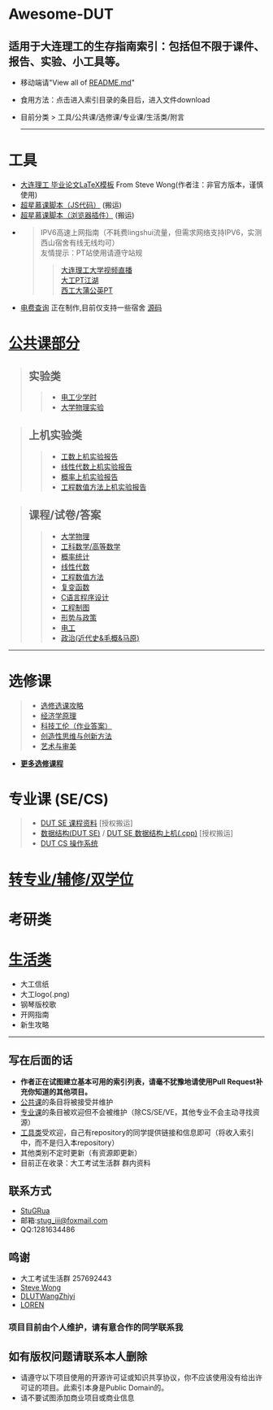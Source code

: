 
# Awesome-DUT

## 适用于大连理工的生存指南索引：包括但不限于课件、报告、实验、小工具等。
- 移动端请"View all of [README.md](https://github.com/StuGRua/DUT_Rounder/blob/master/README.md)"
- 食用方法：点击进入索引目录的条目后，进入文件download

- 目前分类 > 工具/公共课/选修课/专业课/生活类/附言


  ---


# 工具
- [大连理工 毕业论文LaTeX模板](https://github.com/stevewongv/DLUT_XeLaTeX_Template_For_Bachelor) From Steve Wong(作者注：非官方版本，谨慎使用) 
- [超星慕课脚本（JS代码）](https://github.com/LeoChen98/chaoxing) (搬运)
- [超星慕课脚本（浏览器插件）](https://github.com/bingling001/chaoxing) (搬运)
- >IPV6高速上网指南（不耗费lingshui流量，但需求网络支持IPV6，实测西山宿舍有线无线均可）  
  >友情提示：PT站使用请遵守站规
  >>[大连理工大学视频直播](http://video.dlut.edu.cn/show)  
  >>[大工PT江湖](https://www.dutpt.com/forum.php)  
  >>[西工大蒲公英PT](https://npupt.com)
- [电费查询](http://www.toolman.top/fee.html) 正在制作,目前仅支持一些宿舍 [源码](https://github.com/StuGRua/DUT_Rounder/tree/master/files/tools/电费查询)

# [公共课部分](https://github.com/StuGRua/DUT_Rounder/tree/master/files/public_courses)
>## 实验类  
>> - [电工少学时](https://github.com/StuGRua/DUT_Rounder/tree/master/files/public_courses/电工实验) 
>>- [大学物理实验](https://github.com/StuGRua/DUT_Rounder/tree/master/files/public_courses/大学物理实验) 

>## 上机实验类
>>- [工数上机实验报告](https://github.com/StuGRua/DUT_Rounder/tree/master/files/public_courses/上机实验(MATLAB)/工科数学分析上机实验)  
 >>- [线性代数上机实验报告](https://github.com/StuGRua/DUT_Rounder/tree/master/files/public_courses/上机实验(MATLAB)/线性代数上机实验)
 >>- [概率上机实验报告](https://github.com/StuGRua/DUT_Rounder/tree/master/files/public_courses/上机实验(MATLAB)/概率上机实验)
 >>- [工程数值方法上机实验报告](https://github.com/StuGRua/DUT_Rounder/tree/master/files/public_courses/上机实验(MATLAB)/工程数值方法上机实验)
 


 >## 课程/试卷/答案
 >>- [大学物理](https://github.com/StuGRua/DUT_Rounder/tree/master/files/public_courses/%E5%A4%A7%E5%AD%A6%E7%89%A9%E7%90%86)
 >>- [工科数学/高等数学](https://github.com/StuGRua/DUT_Rounder/tree/master/files/public_courses/工科数学分析%26高等数学)
 >>- [概率统计](https://github.com/StuGRua/DUT_Rounder/tree/master/files/public_courses/概率统计)
 >>- [线性代数](https://github.com/StuGRua/DUT_Rounder/tree/master/files/public_courses/线性代数)
 >>- [工程数值方法](https://github.com/StuGRua/DUT_Rounder/tree/master/files/public_courses/工程数值方法)
 >>- [复变函数](https://github.com/StuGRua/DUT_Rounder/tree/master/files/public_courses/复变函数)
>>- [C语言程序设计](https://github.com/StuGRua/DUT_Rounder/tree/master/files/public_courses/C语言程序设计)
>>- [工程制图](https://github.com/StuGRua/DUT_Rounder/tree/master/files/public_courses/工程制图)
>>- [形势与政策](https://github.com/StuGRua/DUT_Rounder/tree/master/files/public_courses/形势与政策)
>>- [电工](https://github.com/StuGRua/DUT_Rounder/tree/master/files/public_courses/电工)
>>- [政治(近代史&毛概&马原)](https://github.com/StuGRua/DUT_Rounder/tree/master/files/public_courses/政治(近代史%26毛概%26马原))




---

# 选修课
>- [选修选课攻略](https://github.com/StuGRua/DUT_Rounder/tree/master/files/elective_courses/recommend) 
>- [经济学原理](https://github.com/StuGRua/DUT_Rounder/tree/master/files/elective_courses/经济学原理) 
>- [科技工伦（作业答案）](https://github.com/StuGRua/DUT_Rounder/tree/master/files/elective_courses/科技工伦) 
>- [创造性思维与创新方法](https://github.com/StuGRua/DUT_Rounder/tree/master/files/elective_courses/创造性思维与创新方法)
>- [艺术与审美](https://github.com/StuGRua/DUT_Rounder/tree/master/files/elective_courses/艺术与审美)  
- **[更多选修课程](https://github.com/StuGRua/DUT_Rounder/tree/master/files/elective_courses)** 

# 专业课 (SE/CS)
>- [DUT SE 课程资料](https://github.com/DLUTWangZhiyi/SSDUT-learning-materials#ssdut-learning-materials) [授权搬运]
>- [数据结构(DUT SE)](https://github.com/StuGRua/DUT_Rounder/tree/master/files/specialized_courses/CS/数据结构（软件学院）) / [DUT SE 数据结构上机(.cpp)](https://github.com/LLLLOREN/Courseworks) [授权搬运]
>- [DUT CS 操作系统](https://github.com/StuGRua/DUT_Rounder/tree/master/files/specialized_courses/CS/操作系统)
# [转专业/辅修/双学位](https://github.com/StuGRua/DUT_Rounder/tree/master/files/subject__changes/转专业)

# 考研类

# [生活类](https://github.com/StuGRua/DUT_Rounder/tree/master/files/living)
- 大工信纸
- 大工logo(.png)
- 钢琴版校歌
- 开网指南
- 新生攻略


---
## 写在后面的话
- **作者正在试图建立基本可用的索引列表，请毫不犹豫地请使用Pull Request补充你知道的其他项目。**  
- [公共课](https://github.com/StuGRua/DUT_Rounder/tree/master/files/public_courses)的条目将被接受并维护
- [专业课](https://github.com/StuGRua/DUT_Rounder/tree/master/files/specialized_courses)的条目被欢迎但不会被维护（除CS/SE/VE，其他专业不会主动寻找资源）  
- [工具类](https://github.com/StuGRua/DUT_Rounder/tree/master/files/tools)受欢迎，自己有repository的同学提供链接和信息即可（将收入索引中，而不是归入本repository） 
- 其他类别不定时更新（有资源即更新） 
- 目前正在收录：大工考试生活群 群内资料
## 联系方式
- [StuGRua](https://github.com/StuGRua)
- 邮箱:stug_iii@foxmail.com
- QQ:1281634486
## 鸣谢
- 大工考试生活群 257692443
- [Steve Wong](https://github.com/stevewongv)
- [DLUTWangZhiyi](https://github.com/DLUTWangZhiyi)
- [LOREN](https://github.com/LLLLOREN)


### 项目目前由个人维护，请有意合作的同学联系我  
## 如有版权问题请联系本人删除
- 请遵守以下项目使用的开源许可证或知识共享协议，你不应该使用没有给出许可证的项目。此索引本身是Public Domain的。  
- 请不要试图添加商业项目或商业信息
